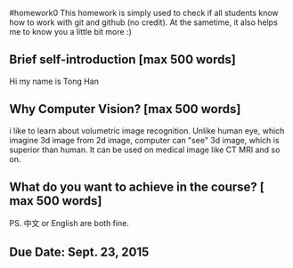 ﻿#homework0
This homework is simply used to check if all students know how to work with git and github (no credit).
At the sametime, it also helps me to know you a little bit more :)

## Brief self-introduction [max 500 words]
Hi my name is Tong Han   
## Why Computer Vision? [max 500 words]
i like to learn about volumetric image recognition. Unlike human eye, which imagine 3d image from 2d image, computer can "see" 3d image, which is superior than human. It can be used on medical image like CT MRI and so on.
## What do you want to achieve in the course? [ max 500 words]

PS. 中文 or English are both fine.

## Due Date: Sept. 23, 2015
